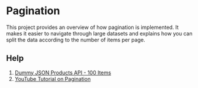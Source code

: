 # Pagination

This project provides an overview of how pagination is implemented. It makes it easier to navigate through large datasets and explains how you can split the data according to the number of items per page.

## Help

1. [Dummy JSON Products API - 100 Items](https://dummyjson.com/products?limit=100)
2. [YouTube Tutorial on Pagination](https://www.youtube.com/watch?v=cBsB7hhOzQI&list=PLKhlp2qtUcSZiWKJTi5-5r6IRdHhxP9ZU&index=14)
